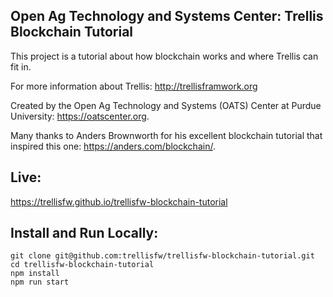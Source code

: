 Open Ag Technology and Systems Center: Trellis Blockchain Tutorial
-------------------------------------
This project is a tutorial about how blockchain works and where Trellis can fit in.

For more information about Trellis:
http://trellisframwork.org

Created by the Open Ag Technology and Systems (OATS) Center at Purdue University:
https://oatscenter.org.

Many thanks to Anders Brownworth for his excellent blockchain tutorial that
inspired this one: https://anders.com/blockchain/.

Live:
---------
https://trellisfw.github.io/trellisfw-blockchain-tutorial

Install and Run Locally:
---------
```
git clone git@github.com:trellisfw/trellisfw-blockchain-tutorial.git
cd trellisfw-blockchain-tutorial
npm install
npm run start
```

